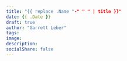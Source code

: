 ```yaml
---
title: "{{ replace .Name "-" " " | title }}"
date: {{ .Date }}
draft: true
author: "Garrett Leber"
tags:
image:
description:
socialShare: false
---
```


